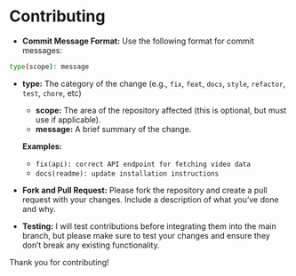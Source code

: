 # Contributing

- **Commit Message Format:** Use the following format for commit messages:

```bash
type(scope): message
```

- **type:** The category of the  change (e.g., `fix`, `feat`, `docs`, `style`, `refactor`, `test`, `chore`, etc)
  - **scope:** The area of the repository affected (this is optional, but must use if applicable).
  - **message:** A brief summary of the change.

  **Examples:**
  - `fix(api): correct API endpoint for fetching video data`
  - `docs(readme): update installation instructions`

- **Fork and Pull Request:** Please fork the repository and create a pull request with your changes. Include a description of what you’ve done and why.

- **Testing:** I will test contributions before integrating them into the main branch, but please make sure to test your changes and ensure they don’t break any existing functionality.

Thank you for contributing!

